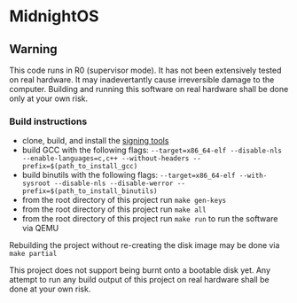 # MidnightOS
## Warning
This code runs in R0 (supervisor mode). It has not been extensively tested on real hardware. It may inadevertantly cause irreversible damage to the computer. Building and running this software on real hardware shall be done only at your own risk.

### Build instructions
 - clone, build, and install the [signing tools](https://github.com/MidnightMagenta/MidnightSign.git)
 - build GCC with the following flags: `--target=x86_64-elf --disable-nls --enable-languages=c,c++ --without-headers --prefix=$(path_to_install_gcc)`
 - build binutils with the following flags: `--target=x86_64-elf --with-sysroot --disable-nls --disable-werror --prefix=$(path_to_install_binutils)`
 - from the root directory of this project run `make gen-keys`
 - from the root directory of this project run `make all`
 - from the root directory of this project run `make run` to run the software via QEMU

Rebuilding the project without re-creating the disk image may be done via `make partial`

This project does not support being burnt onto a bootable disk yet. Any attempt to run any build output of this project on real hardware shall be done at your own risk.
